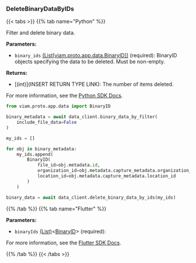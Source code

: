 ### DeleteBinaryDataByIDs

{{< tabs >}}
{{% tab name="Python" %}}

Filter and delete binary data.

**Parameters:**

- `binary_ids` [(List[viam.proto.app.data.BinaryID])](https://python.viam.dev/autoapi/viam/proto/app/data/index.html#viam.proto.app.data.BinaryID) (required): BinaryID objects specifying the data to be deleted. Must be non-empty.


**Returns:**

- [(int)](INSERT RETURN TYPE LINK): The number of items deleted.

For more information, see the [Python SDK Docs](https://python.viam.dev/autoapi/viam/app/data_client/index.html#viam.app.data_client.DataClient.delete_binary_data_by_ids).

``` python {class="line-numbers linkable-line-numbers"}
from viam.proto.app.data import BinaryID

binary_metadata = await data_client.binary_data_by_filter(
    include_file_data=False
)

my_ids = []

for obj in binary_metadata:
    my_ids.append(
        BinaryID(
            file_id=obj.metadata.id,
            organization_id=obj.metadata.capture_metadata.organization_id,
            location_id=obj.metadata.capture_metadata.location_id
        )
    )

binary_data = await data_client.delete_binary_data_by_ids(my_ids)

```

{{% /tab %}}
{{% tab name="Flutter" %}}

**Parameters:**

- `binaryIds` [(List)](https://api.flutter.dev/flutter/dart-core/List-class.html)<[BinaryID](https://flutter.viam.dev/viam_protos.app.data/BinaryID-class.html)> (required):


For more information, see the [Flutter SDK Docs](https://flutter.viam.dev/viam_protos.app.data/DataServiceClient/deleteBinaryDataByIDs.html).

{{% /tab %}}
{{< /tabs >}}
